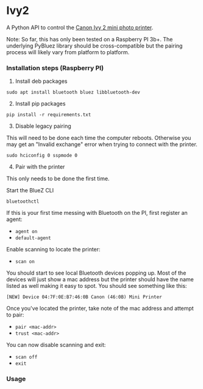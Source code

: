 # Ivy2

A Python API to control the [Canon Ivy 2 mini photo printer](https://www.usa.canon.com/shop/p/ivy-2-mini-photo-printer).

Note: So far, this has only been tested on a Raspberry PI 3b+.  The underlying PyBluez library should be cross-compatible but the pairing process will likely vary from platform to platform.

### Installation steps (Raspberry PI)

1. Install deb packages
```
sudo apt install bluetooth bluez libbluetooth-dev
```

2. Install pip packages
```
pip install -r requirements.txt
```

3. Disable legacy pairing

This will need to be done each time the computer reboots.  Otherwise you may get an "Invalid exchange" error when trying to connect with the printer.

```
sudo hciconfig 0 sspmode 0
```

4. Pair with the printer

This only needs to be done the first time.  

Start the BlueZ CLI 
```
bluetoothctl
```

If this is your first time messing with Bluetooth on the PI, first register an agent:
- `agent on`
- `default-agent`

Enable scanning to locate the printer:
- `scan on`

You should start to see local Bluetooth devices popping up.  Most of the devices will just show a mac address but the printer should have the name listed as well making it easy to spot.  You should see something like this:

```
[NEW] Device 04:7F:0E:B7:46:0B Canon (46:0B) Mini Printer
```

Once you've located the printer, take note of the mac address and attempt to pair:
- `pair <mac-addr>`
- `trust <mac-addr>`

You can now disable scanning and exit:
- `scan off`
- `exit`

### Usage
